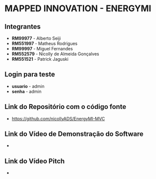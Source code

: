# MAPPED INNOVATION - ENERGYMI

## Integrantes
- **RM99977** - Alberto Seiji  
- **RM551997** - Matheus Rodrigues  
- **RM99997** - Miguel Fernandes  
- **RM552579** - Nicolly de Almeida Gonçalves  
- **RM551521** - Patrick Jaguski  

## Login para teste
- **usuario** - admin
- **senha** - admin

## Link do Repositório com o código fonte
- https://github.com/nicollyADS/EnergyMI-MVC

## Link do Vídeo de Demonstração do Software
- 

## Link do Vídeo Pitch
- 
